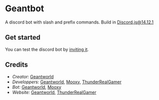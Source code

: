 # Geantbot

A discord bot with slash and prefix commands. Build in Discord.js@14.12.1

## Get started

You can test the discord bot by [inviting it](https://geantbot.tk/).

## Credits

* *Creator:* [Geantworld](https://github.com/GeantW0rld)
* *Developpers:* [Geantworld](https://github.com/GeantW0rld), [Mooxy](https://github.com/TheMooxy), [ThunderRealGamer](https://github.com/ThunderRealGamer)
* *Bot:* [Geantworld](https://github.com/GeantW0rld), [Mooxy](https://github.com/TheMooxy)
* *Website:* [Geantworld](https://github.com/GeantW0rld), [ThunderRealGamer](https://github.com/ThunderRealGamer)